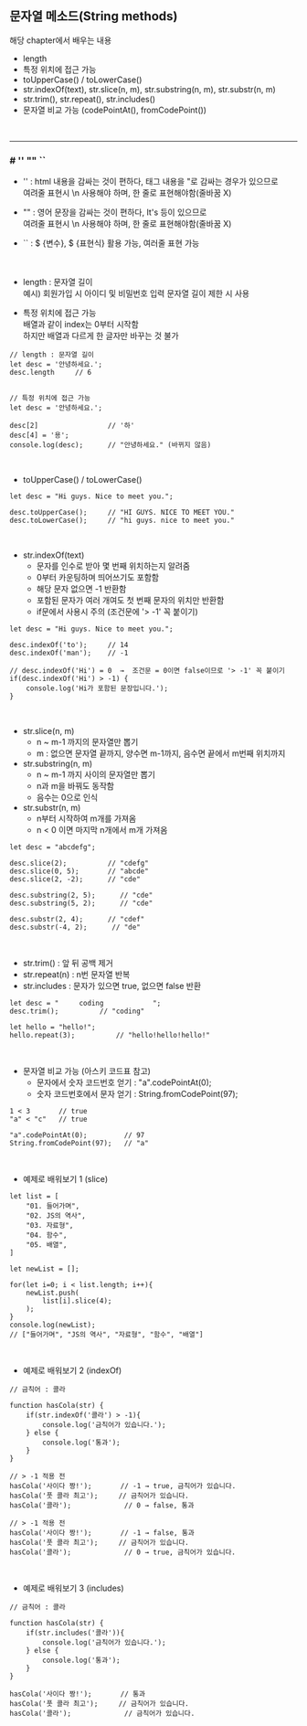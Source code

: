 ## 문자열 메소드(String methods)
해당 chapter에서 배우는 내용   
- length   
- 특정 위치에 접근 가능   
- toUpperCase() / toLowerCase()    
- str.indexOf(text), str.slice(n, m), str.substring(n, m), str.substr(n, m)   
- str.trim(), str.repeat(), str.includes()   
- 문자열 비교 가능 (codePointAt(), fromCodePoint())   
<br>

* * *

### # ''    ""    ``
- '' : html 내용을 감싸는 것이 편하다, 태그 내용을 "로 감싸는 경우가 있으므로   
여려줄 표현시 \n 사용해야 하며, 한 줄로 표현해야함(줄바꿈 X)   
- "" : 영어 문장을 감싸는 것이 편하다, It's 등이 있으므로   
여려줄 표현시 \n 사용해야 하며, 한 줄로 표현해야함(줄바꿈 X)   
- `` : $ {변수}, $ {표현식} 활용 가능, 여러줄 표현 가능   
<br><br>

- length : 문자열 길이    
  예시) 회원가입 시 아이디 및 비밀번호 입력 문자열 길이 제한 시 사용   
- 특정 위치에 접근 가능   
  배열과 같이 index는 0부터 시작함   
  하지만 배열과 다르게 한 글자만 바꾸는 것 불가
```
// length : 문자열 길이
let desc = '안녕하세요.';
desc.length     // 6


// 특정 위치에 접근 가능
let desc = '안녕하세요.';

desc[2]                 // '하'
desc[4] = '용';
console.log(desc);      // "안녕하세요." (바뀌지 않음)
```
<br>

- toUpperCase() / toLowerCase()   
```
let desc = "Hi guys. Nice to meet you.";

desc.toUpperCase();     // "HI GUYS. NICE TO MEET YOU."
desc.toLowerCase();     // "hi guys. nice to meet you."
```
<br>

- str.indexOf(text)
  * 문자를 인수로 받아 몇 번째 위치하는지 알려줌   
  * 0부터 카운팅하며 띄어쓰기도 포함함   
  * 해당 문자 없으면 -1 반환함   
  * 포함된 문자가 여러 개여도 첫 번째 문자의 위치만 반환함   
  * if문에서 사용시 주의 (조건문에 '> -1' 꼭 붙이기)
```
let desc = "Hi guys. Nice to meet you.";

desc.indexOf('to');     // 14
desc.indexOf('man');    // -1

// desc.indexOf('Hi') = 0  →  조건문 = 0이면 false이므로 '> -1' 꼭 붙이기 
if(desc.indexOf('Hi') > -1) {
    console.log('Hi가 포함된 문장입니다.');
}
```
<br>

- str.slice(n, m)   
  * n ~ m-1 까지의 문자열만 뽑기
  * m : 없으면 문자열 끝까지, 양수면 m-1까지, 음수면 끝에서 m번째 위치까지   
- str.substring(n, m)   
  * n ~ m-1 까지 사이의 문자열만 뽑기   
  * n과 m을 바꿔도 동작함   
  * 음수는 0으로 인식   
- str.substr(n, m)   
  * n부터 시작하여 m개를 가져옴   
  * n < 0 이면 마지막 n개에서 m개 가져옴     
```
let desc = "abcdefg";

desc.slice(2);          // "cdefg"
desc.slice(0, 5);       // "abcde"
desc.slice(2, -2);      // "cde"

desc.substring(2, 5);      // "cde"
desc.substring(5, 2);      // "cde"

desc.substr(2, 4);      // "cdef"
desc.substr(-4, 2);      // "de"
```
<br>

- str.trim() : 앞 뒤 공백 제거   
- str.repeat(n) : n번 문자열 반복   
- str.includes : 문자가 있으면 true, 없으면 false 반환
```
let desc = "     coding            ";
desc.trim();          // "coding"

let hello = "hello!";
hello.repeat(3);          // "hello!hello!hello!"
```
<br>

- 문자열 비교 가능 (아스키 코드표 참고)   
  * 문자에서 숫자 코드번호 얻기 : "a".codePointAt(0);   
  * 숫자 코드번호에서 문자 얻기 : String.fromCodePoint(97);

```
1 < 3       // true
"a" < "c"   // true

"a".codePointAt(0);         // 97
String.fromCodePoint(97);   // "a"
```
<br>

- 예제로 배워보기 1 (slice)   
```
let list = [
    "01. 들어가며",
    "02. JS의 역사",
    "03. 자료형",
    "04. 함수",
    "05. 배열",
]

let newList = [];

for(let i=0; i < list.length; i++){
    newList.push(
        list[i].slice(4);
    );
}
console.log(newList);
// ["들어가며", "JS의 역사", "자료형", "함수", "배열"]
```
<br>

- 예제로 배워보기 2 (indexOf)   
```
// 금칙어 : 콜라 

function hasCola(str) {
    if(str.indexOf('콜라') > -1){
        console.log('금칙어가 있습니다.');
    } else {
        console.log('통과');
    }
}

// > -1 적용 전 
hasCola('사이다 짱!');       // -1 → true, 금칙어가 있습니다.
hasCola('풋 콜라 최고');     // 금칙어가 있습니다.
hasCola('콜라');             // 0 → false, 통과

// > -1 적용 전 
hasCola('사이다 짱!');       // -1 → false, 통과
hasCola('풋 콜라 최고');     // 금칙어가 있습니다.
hasCola('콜라');             // 0 → true, 금칙어가 있습니다.
```
<br>

- 예제로 배워보기 3 (includes)   
```
// 금칙어 : 콜라 

function hasCola(str) {
    if(str.includes('콜라')){
        console.log('금칙어가 있습니다.');
    } else {
        console.log('통과');
    }
}

hasCola('사이다 짱!');       // 통과
hasCola('풋 콜라 최고');     // 금칙어가 있습니다.
hasCola('콜라');             // 금칙어가 있습니다.
```